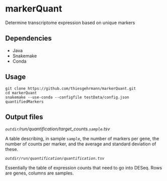# markerQuant
Determine transcriptome expression based on unique markers

## Dependencies

  * Java
  * Snakemake
  * Conda

## Usage

    git clone https://github.com/thiesgehrmann/markerQuant.git
    cd markerQuant
    snakemake --use-conda --configfile testData/config.json quantifiedMarkers

## Output files

*`outdir`/run/quantification/target_counts.`sample`.tsv*

A table describing, in sample `sample`, the number of markers per gene, the number of counts per marker, and the average and standard deviation of these.

*`outdir/run/quantification/quantification.tsv`*

Essentially the table of expression counts that need to go into DESeq. Rows are genes, columns are samples.
  
